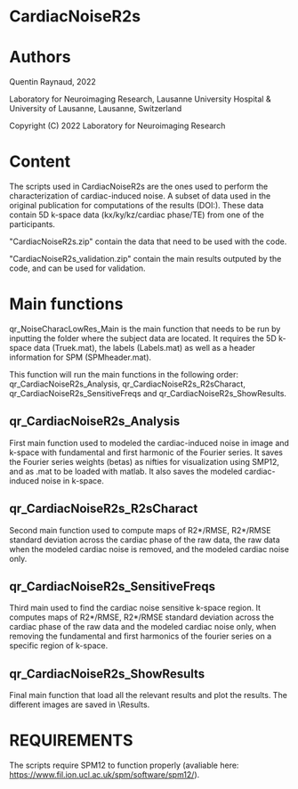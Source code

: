 # CardiacNoiseR2s

# Authors
Quentin Raynaud, 2022

Laboratory for Neuroimaging Research,
Lausanne University Hospital & University of Lausanne, Lausanne, Switzerland

Copyright (C) 2022 Laboratory for Neuroimaging Research

# Content

The scripts used in CardiacNoiseR2s are the ones used to perform the characterization of cardiac-induced noise.
A subset of data used in the original publication for computations of the results (DOI:). These data contain 5D k-space data (kx/ky/kz/cardiac phase/TE) from one of the participants. 

"CardiacNoiseR2s.zip" contain the data that need to be used with the code.

"CardiacNoiseR2s_validation.zip" contain the main results outputed by the code, and can be used for validation.

# Main functions

qr_NoiseCharacLowRes_Main is the main function that needs to be run by inputting the folder where the subject data are located.
It requires the 5D k-space data (Truek.mat), the labels (Labels.mat) as well as a header information for SPM (SPMheader.mat).

This function will run the main functions in the following order: qr_CardiacNoiseR2s_Analysis, qr_CardiacNoiseR2s_R2sCharact, qr_CardiacNoiseR2s_SensitiveFreqs and qr_CardiacNoiseR2s_ShowResults.

## qr_CardiacNoiseR2s_Analysis
First main function used to modeled the cardiac-induced noise in image and k-space with fundamental and first harmonic of the Fourier series.
It saves the Fourier series weights (betas) as nifties for visualization using SMP12, and as .mat to be loaded with matlab. It also saves the modeled cardiac-induced noise in k-space.

## qr_CardiacNoiseR2s_R2sCharact
Second main function used to compute maps of R2*/RMSE, R2*/RMSE standard deviation across the cardiac phase of the raw data, the raw data when the modeled cardiac noise is removed, and the modeled cardiac noise only.

## qr_CardiacNoiseR2s_SensitiveFreqs
Third main used to find the cardiac noise sensitive k-space region. It computes maps of R2*/RMSE, R2*/RMSE standard deviation across the cardiac phase of the raw data and the modeled cardiac noise only, when removing the fundamental and first harmonics of the fourier series on a specific region of k-space.

## qr_CardiacNoiseR2s_ShowResults
Final main function that load all the relevant results and plot the results. The different images are saved in \Results.

# REQUIREMENTS

The scripts require SPM12 to function properly (avaliable here: https://www.fil.ion.ucl.ac.uk/spm/software/spm12/).

